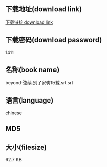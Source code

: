 ## 下载地址(download link)
[下载链接 download link](https://tutu365.netlify.app/?s=beyond-%E5%BC%A6%E7%BB%AD.%E5%88%AB%E4%BA%86%E5%AE%B6%E9%A9%B915%E8%BD%BD.srt)

## 下载密码(download password)
1411

## 名称(book name)
beyond-弦续.别了家驹15载.srt.srt

## 语言(language)
chinese

## MD5


## 大小(filesize)
62.7 KB
